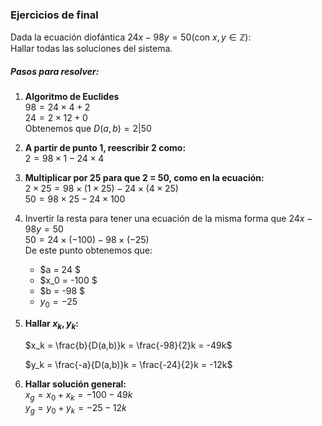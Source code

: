 ### Ejercicios de final
Dada la ecuación diofántica $24x - 98y = 50$(con $x,y ∈ \mathbb{Z}$):  
    Hallar todas las soluciones del sistema.  
    <!-- b) Si es posible, hallar todos los pares $(x, y)$que son parte de la solución y cumplen que 3000 < x < 3101. -->


##### Pasos para resolver:  
1. __Algoritmo de Euclides__    
    $98 = 24 \times 4 + 2$    
    $24 = 2 \times 12 + 0$    
Obtenemos que $D(a,b) = 2|50$  

2. __A partir de punto 1, reescribir 2 como:__   
    $2 = 98 \times 1 - 24 \times 4$  

3. __Multiplicar por 25 para que 2 = 50, como en la ecuación:__    
    $2 \times 25 = 98 \times (1 \times 25) - 24 \times (4 \times 25)$  
    $50 = 98 \times 25 - 24 \times 100$  
   

4. Invertir la resta para tener una ecuación de la misma forma que $24x - 98y = 50$  
    $50 = 24 \times (-100) - 98 \times (-25)$  
    De este punto obtenemos que:  
    - $a = 24 $  
    - $x_0 = -100 $  
    - $b = -98 $  
    - $y_0 = -25$  

5. __Hallar $x_k,y_k$:__  

    $x_k = \frac{b}{D(a,b)}k = \frac{-98}{2}k = -49k$   
      
    $y_k = \frac{-a}{D(a,b)}k = \frac{-24}{2}k = -12k$  

6. __Hallar solución general:__  
    $x_g = x_0 + x_k = -100 - 49k$  
    $y_g = y_0 + y_k = -25 -12k$ 
